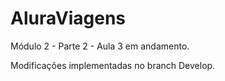 # AluraViagens

Módulo 2 - Parte 2 - Aula 3 em andamento.

Modificações implementadas no branch Develop.
